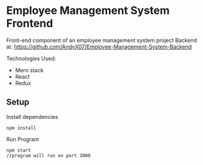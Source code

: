 # Employee Management System Frontend

Front-end component of an employee management system project
Backend at: https://github.com/AndyX07/Employee-Management-System-Backend

Technologies Used:
- Mern stack
- React
- Redux

## Setup
Install dependencies
```
npm install
```
Run Program 
```
npm start
//program will run on port 3000
```
